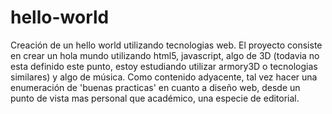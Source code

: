 # hello-world
Creación de un hello world utilizando tecnologias web. El proyecto consiste en crear un hola mundo utilizando html5, javascript, algo de 3D (todavia no esta definido este punto, estoy estudiando utilizar armory3D o tecnologias similares) y algo de música. Como contenido adyacente, tal vez hacer una enumeración de 'buenas practicas' en cuanto a diseño web, desde un punto de vista mas personal que académico, una especie de editorial.
